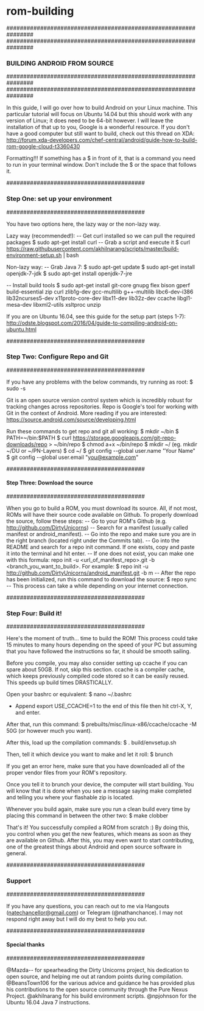 # rom-building

################################################################
################################################################
### BUILDING ANDROID FROM SOURCE ###################
################################################################
################################################################

In this guide, I will go over how to build Android on your Linux machine. This particular tutorial will focus on Ubuntu 14.04 but this should work with any version of Linux; it does need to be 64-bit however. I will leave the installation of that up to you, Google is a wonderful resource. If you don't have a good computer but still want to build, check out this thread on XDA: http://forum.xda-developers.com/chef-central/android/guide-how-to-build-rom-google-cloud-t3360430

Formatting!!!
If something has a $ in front of it, that is a command you need to run in your terminal window. Don't include the $ or the space that follows it.



#########################################
### Step One: set up your environment ###
#########################################

You have two options here, the lazy way or the non-lazy way.

Lazy way (recommended!):
-- Get curl installed so we can pull the required packages
$ sudo apt-get install curl
-- Grab a script and execute it
$ curl https://raw.githubusercontent.com/akhilnarang/scripts/master/build-environment-setup.sh | bash

Non-lazy way:
-- Grab Java 7:
$ sudo apt-get update
$ sudo apt-get install openjdk-7-jdk
$ sudo apt-get install openjdk-7-jre

-- Install build tools
$ sudo apt-get install git-core gnupg flex bison gperf build-essential zip curl zlib1g-dev gcc-multilib g++-multilib libc6-dev-i386 lib32ncurses5-dev x11proto-core-dev libx11-dev lib32z-dev ccache libgl1-mesa-dev libxml2-utils xsltproc unzip

If you are on Ubuntu 16.04, see this guide for the setup part (steps 1-7): http://odste.blogspot.com/2016/04/guide-to-compiling-android-on-ubuntu.html

#########################################
### Step Two: Configure Repo and Git  ###
#########################################

If you have any problems with the below commands, try running as root:
$ sudo -s

Git is an open source version control system which is incredibly robust for tracking changes across repositories. Repo is Google's tool for working with Git in the context of Android. More reading if you are interested: https://source.android.com/source/developing.html

Run these commands to get repo and git all working:
$ mkdir ~/bin
$ PATH=~/bin:$PATH
$ curl https://storage.googleapis.com/git-repo-downloads/repo > ~/bin/repo
$ chmod a+x ~/bin/repo
$ mkdir ~/<foldername> (eg. mkdir ~/DU or ~/PN-Layers)
$ cd ~/<foldername>
$ git config --global user.name "Your Name"
$ git config --global user.email "you@example.com"



#########################################
#### Step Three: Download the source ####
#########################################

When you go to build a ROM, you must download its source. All, if not most, ROMs will have their source code available on Github. To properly download the source, follow these steps:
-- Go to your ROM's Github (e.g. http://github.com/DirtyUnicorns)
-- Search for a manifest (usually called manifest or android_manifest).
-- Go into the repo and make sure you are in the right branch (located right under the Commits tab).
-- Go into the README and search for a repo init command. If one exists, copy and paste it into the terminal and hit enter.
-- If one does not exist, you can make one with this formula: repo init -u <url_of_manifest_repo>.git -b <branch_you_want_to_build>. For example:
$ repo init -u http://github.com/DirtyUnicorns/android_manifest.git -b m
-- After the repo has been initialized, run this command to download the source:
$ repo sync
-- This process can take a while depending on your internet connection.



#########################################
### Step Four: Build it! ##########
#########################################

Here's the moment of truth... time to build the ROM! This process could take 15 minutes to many hours depending on the speed of your PC but assuming that you have followed the instructions so far, it should be smooth sailing.

Before you compile, you may also consider setting up ccache if you can spare about 50GB. If not, skip this section. ccache is a compiler cache, which keeps previously compiled code stored so it can be easily reused. This speeds up build times DRASTICALLY.

Open your bashrc or equivalent:
$ nano ~/.bashrc
- Append export USE_CCACHE=1 to the end of this file then hit ctrl-X, Y, and enter.

After that, run this command:
$ prebuilts/misc/linux-x86/ccache/ccache -M 50G (or however much you want).

After this, load up the compilation commands:
$ . build/envsetup.sh

Then, tell it which device you want to make and let it roll:
$ brunch <device>

If you get an error here, make sure that you have downloaded all of the proper vendor files from your ROM's repository.

Once you tell it to brunch your device, the computer will start building. You will know that it is done when you see a message saying make completed and telling you where your flashable zip is located.

Whenever you build again, make sure you run a clean build every time by placing this command in between the other two:
$ make clobber

That's it! You successfully compiled a ROM from scratch :) By doing this, you control when you get the new features, which means as soon as they are available on Github. After this, you may even want to start contributing, one of the greatest things about Android and open source software in general.



#########################################
###   Support    #############
#########################################

If you have any questions, you can reach out to me via Hangouts (natechancellor@gmail.com) or Telegram (@nathanchance). I may not respond right away but I will do my best to help you out.



#########################################
####   Special thanks    ##########
#########################################

@Mazda-- for spearheading the Dirty Unicorns project, his dedication to open source, and helping me out at random points during compilation.
@BeansTown106 for the various advice and guidance he has provided plus his contributions to the open source community through the Pure Nexus Project.
@akhilnarang for his build environment scripts.
@npjohnson for the Ubuntu 16.04 Java 7 instructions.
